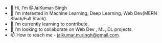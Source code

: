 - 👋 Hi, I’m @JaiKumar-Singh
- 👀 I’m interested in Machine Learning, Deep Learning, Web Dev(MERN Stack/Full Stack).
- 🌱 I’m currently learning to contribute.
- 💞️ I’m looking to collaborate on Web Dev , ML, DL projects.
- 📫 How to reach me - jaikumar.m.singh@gmail.com.

<!---
JaiKumar-Singh/JaiKumar-Singh is a ✨ special ✨ repository because its `README.md` (this file) appears on your GitHub profile.
You can click the Preview link to take a look at your changes.
--->
